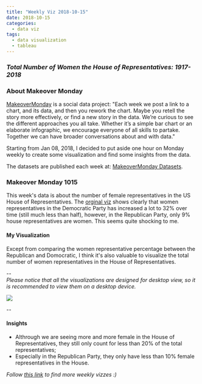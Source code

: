 ```yaml
---
title: "Weekly Viz 2018-10-15"
date: 2018-10-15
categories:
  - data viz
tags:
  - data visualization
  - tableau
---
```


### *Total Number of Women the House of Representatives: 1917-2018*


### About Makeover Monday

[MakeoverMonday](http://www.makeovermonday.co.uk/) is a social data project:
"Each week we post a link to a chart, and its data, and then you rework the chart.
Maybe you retell the story more effectively, or find a new story in the data.
We’re curious to see the different approaches you all take. Whether it’s a simple bar chart or an elaborate infographic, we encourage everyone of all skills to partake.
Together we can have broader conversations about and with data."

Starting from Jan 08, 2018, I decided to put aside one hour on Monday weekly to create some visualization and find some insights from the data.

The datasets are published each week at: [MakeoverMonday Datasets](http://www.makeovermonday.co.uk/data/).

### Makeover Monday 1015

This week's data is about the number of female representatives in the US House of Representatives. The [orginal viz](https://twitter.com/Spelk24/status/1049054474411675658) shows clearly that women representatives in the Democratic Party has increased a lot to 32% over time (still much less than half), however, in the Republican Party, only 9% house representatives are women. This seems quite shocking to me.  


#### My Visualization

Except from comparing the women representative percentage between the Republican and Domocratic, I think it's also valuable to visualize the total number of women representatives in the House of Representatives.   

--  
*Please notice that all the visualizations are designed for desktop view, so it is recommended to view them on a desktop device.*  

<div class='tableauPlaceholder' id='viz1539653852691' style='position: relative'>
<noscript><a href='#'>
  <img alt=' ' src='https:&#47;&#47;public.tableau.com&#47;static&#47;images&#47;Ma&#47;MakeOverMonday1015&#47;GenderDistributioninHouseofRepresentatives&#47;1_rss.png' style='border: none' />
</a></noscript>
<object class='tableauViz'  style='display:none;'>
  <param name='host_url' value='https%3A%2F%2Fpublic.tableau.com%2F' />
  <param name='embed_code_version' value='3' />
  <param name='site_root' value='' />
  <param name='name' value='MakeOverMonday1015&#47;GenderDistributioninHouseofRepresentatives' />
  <param name='tabs' value='no' />
  <param name='toolbar' value='yes' />
  <param name='static_image' value='https:&#47;&#47;public.tableau.com&#47;static&#47;images&#47;Ma&#47;MakeOverMonday1015&#47;GenderDistributioninHouseofRepresentatives&#47;1.png' />
  <param name='animate_transition' value='yes' />
  <param name='display_static_image' value='yes' />
  <param name='display_spinner' value='yes' />
  <param name='display_overlay' value='yes' />
  <param name='display_count' value='yes' />
</object></div>            
<script type='text/javascript'>      
  var divElement = document.getElementById('viz1539653852691');     
  var vizElement = divElement.getElementsByTagName('object')[0];      
  vizElement.style.width='800px';vizElement.style.height='827px';      
  var scriptElement = document.createElement('script');               
  scriptElement.src = 'https://public.tableau.com/javascripts/api/viz_v1.js';     
  vizElement.parentNode.insertBefore(scriptElement, vizElement);              
</script>  


--  

#### Insights
* Althrough we are seeing more and more female in the House of Representatives, they still only count for less than 20% of the total representatives;  
* Especially in the Republican Party, they only have less than 10% female representatives in the House.   


*Follow [this link](https://yudong-94.github.io/personal-website/project/MakeOverMonday2018/) to find more weekly vizzes :)*